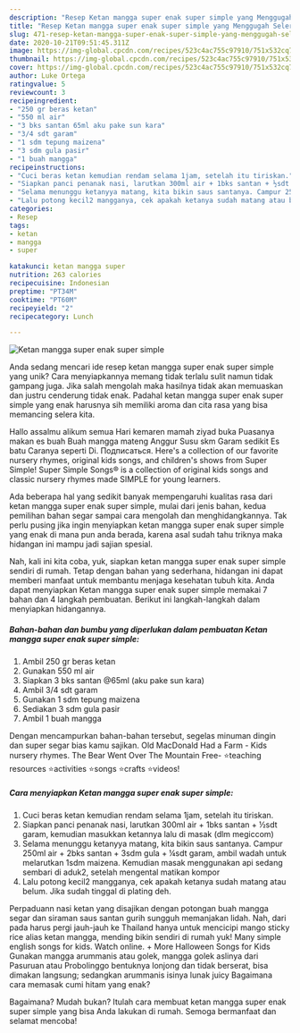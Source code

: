 ```yaml
---
description: "Resep Ketan mangga super enak super simple yang Menggugah Selera"
title: "Resep Ketan mangga super enak super simple yang Menggugah Selera"
slug: 471-resep-ketan-mangga-super-enak-super-simple-yang-menggugah-selera
date: 2020-10-21T09:51:45.311Z
image: https://img-global.cpcdn.com/recipes/523c4ac755c97910/751x532cq70/ketan-mangga-super-enak-super-simple-foto-resep-utama.jpg
thumbnail: https://img-global.cpcdn.com/recipes/523c4ac755c97910/751x532cq70/ketan-mangga-super-enak-super-simple-foto-resep-utama.jpg
cover: https://img-global.cpcdn.com/recipes/523c4ac755c97910/751x532cq70/ketan-mangga-super-enak-super-simple-foto-resep-utama.jpg
author: Luke Ortega
ratingvalue: 5
reviewcount: 3
recipeingredient:
- "250 gr beras ketan"
- "550 ml air"
- "3 bks santan 65ml aku pake sun kara"
- "3/4 sdt garam"
- "1 sdm tepung maizena"
- "3 sdm gula pasir"
- "1 buah mangga"
recipeinstructions:
- "Cuci beras ketan kemudian rendam selama 1jam, setelah itu tiriskan."
- "Siapkan panci penanak nasi, larutkan 300ml air + 1bks santan + ½sdt garam, kemudian masukkan ketannya lalu di masak (dlm megiccom)"
- "Selama menunggu ketanyya matang, kita bikin saus santanya. Campur 250ml air + 2bks santan + 3sdm gula + ¼sdt garam, ambil wadah untuk melarutkan 1sdm maizena. Kemudian masak menggunakan api sedang sembari di aduk2, setelah mengental matikan kompor"
- "Lalu potong kecil2 mangganya, cek apakah ketanya sudah matang atau belum. Jika sudah tinggal di plating deh."
categories:
- Resep
tags:
- ketan
- mangga
- super

katakunci: ketan mangga super 
nutrition: 263 calories
recipecuisine: Indonesian
preptime: "PT34M"
cooktime: "PT60M"
recipeyield: "2"
recipecategory: Lunch

---
```



![Ketan mangga super enak super simple](https://img-global.cpcdn.com/recipes/523c4ac755c97910/751x532cq70/ketan-mangga-super-enak-super-simple-foto-resep-utama.jpg)

Anda sedang mencari ide resep ketan mangga super enak super simple yang unik? Cara menyiapkannya memang tidak terlalu sulit namun tidak gampang juga. Jika salah mengolah maka hasilnya tidak akan memuaskan dan justru cenderung tidak enak. Padahal ketan mangga super enak super simple yang enak harusnya sih memiliki aroma dan cita rasa yang bisa memancing selera kita.

Hallo assalmu alikum semua Hari kemaren mamah ziyad buka Puasanya makan es buah Buah mangga mateng Anggur Susu skm Garam sedikit Es batu Caranya seperti Di. Подписаться. Here&#39;s a collection of our favorite nursery rhymes, original kids songs, and children&#39;s shows from Super Simple! Super Simple Songs® is a collection of original kids songs and classic nursery rhymes made SIMPLE for young learners.

Ada beberapa hal yang sedikit banyak mempengaruhi kualitas rasa dari ketan mangga super enak super simple, mulai dari jenis bahan, kedua pemilihan bahan segar sampai cara mengolah dan menghidangkannya. Tak perlu pusing jika ingin menyiapkan ketan mangga super enak super simple yang enak di mana pun anda berada, karena asal sudah tahu triknya maka hidangan ini mampu jadi sajian spesial.


Nah, kali ini kita coba, yuk, siapkan ketan mangga super enak super simple sendiri di rumah. Tetap dengan bahan yang sederhana, hidangan ini dapat memberi manfaat untuk membantu menjaga kesehatan tubuh kita. Anda dapat menyiapkan Ketan mangga super enak super simple memakai 7 bahan dan 4 langkah pembuatan. Berikut ini langkah-langkah dalam menyiapkan hidangannya.

<!--inarticleads1-->

##### Bahan-bahan dan bumbu yang diperlukan dalam pembuatan Ketan mangga super enak super simple:

1. Ambil 250 gr beras ketan
1. Gunakan 550 ml air
1. Siapkan 3 bks santan @65ml (aku pake sun kara)
1. Ambil 3/4 sdt garam
1. Gunakan 1 sdm tepung maizena
1. Sediakan 3 sdm gula pasir
1. Ambil 1 buah mangga


Dengan mencampurkan bahan-bahan tersebut, segelas minuman dingin dan super segar bias kamu sajikan. Old MacDonald Had a Farm - Kids nursery rhymes. The Bear Went Over The Mountain Free- ⭐️teaching resources ⭐️activities ⭐️songs ⭐️crafts ⭐️videos! 

<!--inarticleads2-->

##### Cara menyiapkan Ketan mangga super enak super simple:

1. Cuci beras ketan kemudian rendam selama 1jam, setelah itu tiriskan.
1. Siapkan panci penanak nasi, larutkan 300ml air + 1bks santan + ½sdt garam, kemudian masukkan ketannya lalu di masak (dlm megiccom)
1. Selama menunggu ketanyya matang, kita bikin saus santanya. Campur 250ml air + 2bks santan + 3sdm gula + ¼sdt garam, ambil wadah untuk melarutkan 1sdm maizena. Kemudian masak menggunakan api sedang sembari di aduk2, setelah mengental matikan kompor
1. Lalu potong kecil2 mangganya, cek apakah ketanya sudah matang atau belum. Jika sudah tinggal di plating deh.


Perpaduann nasi ketan yang disajikan dengan potongan buah mangga segar dan siraman saus santan gurih sungguh memanjakan lidah. Nah, dari pada harus pergi jauh-jauh ke Thailand hanya untuk mencicipi mango sticky rice alias ketan mangga, mending bikin sendiri di rumah yuk! Many simple english songs for kids. Watch online. + More Halloween Songs for Kids Gunakan mangga arummanis atau golek, mangga golek aslinya dari Pasuruan atau Probolinggo bentuknya lonjong dan tidak berserat, bisa dimakan langsung; sedangkan arummanis isinya lunak juicy Bagaimana cara memasak cumi hitam yang enak? 

Bagaimana? Mudah bukan? Itulah cara membuat ketan mangga super enak super simple yang bisa Anda lakukan di rumah. Semoga bermanfaat dan selamat mencoba!
